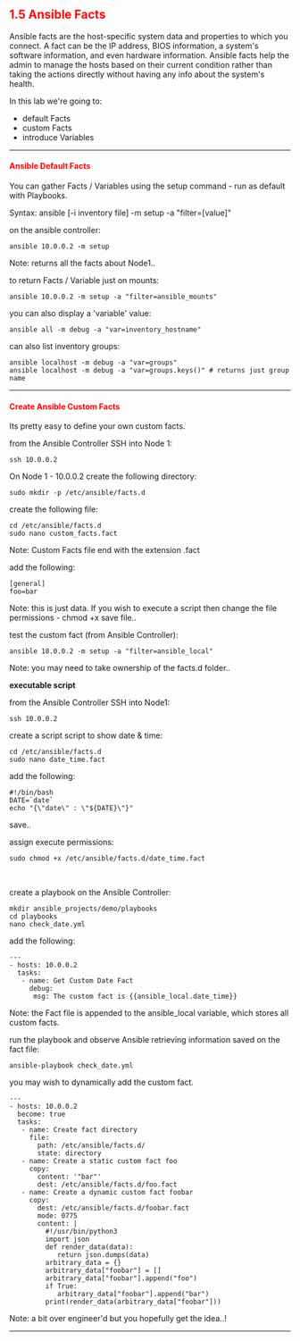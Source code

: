 ## <font color='red'>1.5 Ansible Facts</font>
Ansible facts are the host-specific system data and properties to which you connect. A fact can be the IP address, BIOS information, a system's software information, and even hardware information. Ansible facts help the admin to manage the hosts based on their current condition rather than taking the actions directly without having any info about the system's health.

In this lab we're going to:
* default Facts
* custom Facts
* introduce Variables

---

#### <font color='red'>Ansible Default Facts</font>
You can gather Facts / Variables using the setup command - run as default with Playbooks.


Syntax: ansible [-i inventory file] <servers> -m setup -a "filter=[value]"

on the ansible controller:
```
ansible 10.0.0.2 -m setup
```
Note: returns all the facts about Node1..

to return Facts / Variable just on mounts:
```
ansible 10.0.0.2 -m setup -a "filter=ansible_mounts"
```
you can also display a 'variable' value:
```
ansible all -m debug -a "var=inventory_hostname"
```
can also list inventory groups:
```
ansible localhost -m debug -a "var=groups"
ansible localhost -m debug -a "var=groups.keys()" # returns just group name
```

---

#### <font color='red'>Create Ansible Custom Facts</font>
Its pretty easy to define your own custom facts. 

from the Ansible Controller SSH into Node 1:
```
ssh 10.0.0.2
```
On Node 1 - 10.0.0.2 create the following directory: 
```
sudo mkdir -p /etc/ansible/facts.d
```
create the following file:
```
cd /etc/ansible/facts.d
sudo nano custom_facts.fact
```
Note: Custom Facts file end with the extension .fact

add the following:
```
[general]
foo=bar
```
Note: this is just data. If you wish to execute a script then change the file permissions - chmod +x
save file..

test the custom fact (from Ansible Controller):
```
ansible 10.0.0.2 -m setup -a "filter=ansible_local"
```
Note: you may need to take ownership of the facts.d folder..


**executable script**

from the Ansible Controller SSH into Node1:
```
ssh 10.0.0.2
```
create a script script to show date & time:
```
cd /etc/ansible/facts.d
sudo nano date_time.fact
```
add the following:
```
#!/bin/bash
DATE=`date`
echo "{\"date\" : \"${DATE}\"}"
```
save..

assign execute permissions:
```
sudo chmod +x /etc/ansible/facts.d/date_time.fact
```

</br>

create a playbook on the Ansible Controller:
```
mkdir ansible_projects/demo/playbooks
cd playbooks
nano check_date.yml
```
add the following:
```
---
- hosts: 10.0.0.2
  tasks:
   - name: Get Custom Date Fact
     debug:
      msg: The custom fact is {{ansible_local.date_time}}
```
Note: the Fact file is appended to the ansible_local variable, which stores all custom facts.

run the playbook and observe Ansible retrieving information saved on the fact file:
```
ansible-playbook check_date.yml
```

you may wish to dynamically add the custom fact.  
```
---
- hosts: 10.0.0.2
  become: true
  tasks:
   - name: Create fact directory
     file:
       path: /etc/ansible/facts.d/
       state: directory
   - name: Create a static custom fact foo
     copy:
       content: '"bar"'
       dest: /etc/ansible/facts.d/foo.fact
   - name: Create a dynamic custom fact foobar
     copy:
       dest: /etc/ansible/facts.d/foobar.fact
       mode: 0775
       content: |
         #!/usr/bin/python3
         import json
         def render_data(data):
            return json.dumps(data)
         arbitrary_data = {}
         arbitrary_data["foobar"] = []
         arbitrary_data["foobar"].append("foo")
         if True:
            arbitrary_data["foobar"].append("bar")
         print(render_data(arbitrary_data["foobar"]))
```
Note: a bit over engineer'd but you hopefully get the idea..!

---